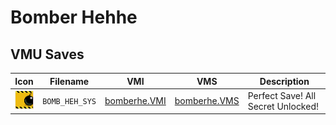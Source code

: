 # Bomber Hehhe

## VMU Saves

| Icon | Filename | VMI | VMS | Description |
|------|----------|-----|-----|-------------|
| ![Bomber Hehhe](../icons/BOMB_HEH_SYS.GIF) | `BOMB_HEH_SYS` | [bomberhe.VMI](bomberhe.VMI) | [bomberhe.VMS](bomberhe.VMS) | Perfect Save! All Secret Unlocked! |
